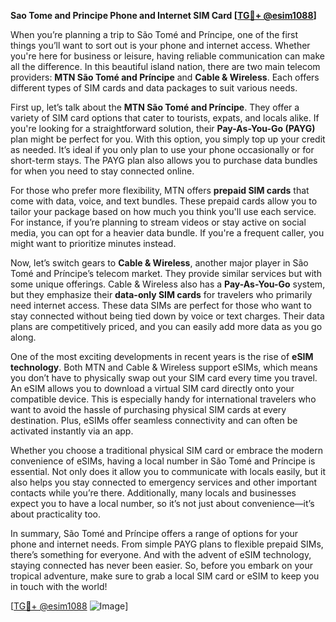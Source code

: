 **Sao Tome and Principe Phone and Internet SIM Card [[TG💪+ @esim1088](https://t.me/s/esim1088)]**

When you’re planning a trip to São Tomé and Príncipe, one of the first things you’ll want to sort out is your phone and internet access. Whether you're here for business or leisure, having reliable communication can make all the difference. In this beautiful island nation, there are two main telecom providers: **MTN São Tomé and Príncipe** and **Cable & Wireless**. Each offers different types of SIM cards and data packages to suit various needs.

First up, let’s talk about the **MTN São Tomé and Príncipe**. They offer a variety of SIM card options that cater to tourists, expats, and locals alike. If you're looking for a straightforward solution, their **Pay-As-You-Go (PAYG)** plan might be perfect for you. With this option, you simply top up your credit as needed. It’s ideal if you only plan to use your phone occasionally or for short-term stays. The PAYG plan also allows you to purchase data bundles for when you need to stay connected online.

For those who prefer more flexibility, MTN offers **prepaid SIM cards** that come with data, voice, and text bundles. These prepaid cards allow you to tailor your package based on how much you think you'll use each service. For instance, if you’re planning to stream videos or stay active on social media, you can opt for a heavier data bundle. If you're a frequent caller, you might want to prioritize minutes instead. 

Now, let’s switch gears to **Cable & Wireless**, another major player in São Tomé and Príncipe’s telecom market. They provide similar services but with some unique offerings. Cable & Wireless also has a **Pay-As-You-Go** system, but they emphasize their **data-only SIM cards** for travelers who primarily need internet access. These data SIMs are perfect for those who want to stay connected without being tied down by voice or text charges. Their data plans are competitively priced, and you can easily add more data as you go along.

One of the most exciting developments in recent years is the rise of **eSIM technology**. Both MTN and Cable & Wireless support eSIMs, which means you don’t have to physically swap out your SIM card every time you travel. An eSIM allows you to download a virtual SIM card directly onto your compatible device. This is especially handy for international travelers who want to avoid the hassle of purchasing physical SIM cards at every destination. Plus, eSIMs offer seamless connectivity and can often be activated instantly via an app.

Whether you choose a traditional physical SIM card or embrace the modern convenience of eSIMs, having a local number in São Tomé and Príncipe is essential. Not only does it allow you to communicate with locals easily, but it also helps you stay connected to emergency services and other important contacts while you’re there. Additionally, many locals and businesses expect you to have a local number, so it’s not just about convenience—it’s about practicality too.

In summary, São Tomé and Príncipe offers a range of options for your phone and internet needs. From simple PAYG plans to flexible prepaid SIMs, there’s something for everyone. And with the advent of eSIM technology, staying connected has never been easier. So, before you embark on your tropical adventure, make sure to grab a local SIM card or eSIM to keep you in touch with the world!

[[TG💪+ @esim1088](https://t.me/s/esim1088) ![Image](https://i.postimg.cc/Y0z9fWf4/image.png)]